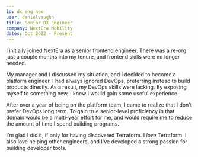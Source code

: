 ```yaml
---
id: dx_eng_nem
user: danielvaughn
title: Senior DX Engineer
company: NextEra Mobility
dates: Oct 2022 - Present
---
```


I initially joined NextEra as a senior frontend engineer.
There was a re-org just a couple months into my tenure,
and frontend skills were no longer needed.

My manager and I discussed my situation,
and I decided to become a platform engineer.
I had always ignored DevOps,
preferring instead to build products directly.
As a result, my DevOps skills were lacking.
By exposing myself to something new, I knew I would gain some useful experience.

After over a year of being on the platform team,
I came to realize that I don't prefer DevOps long term.
To gain true senior-level proficiency in that domain would be a multi-year effort for me,
and would require me to reduce the amount of time I spend building programs.

I'm glad I did it, if only for having discovered Terraform.
I _love_ Terraform.
I also love helping other engineers,
and I've developed a strong passion for building developer tools.
